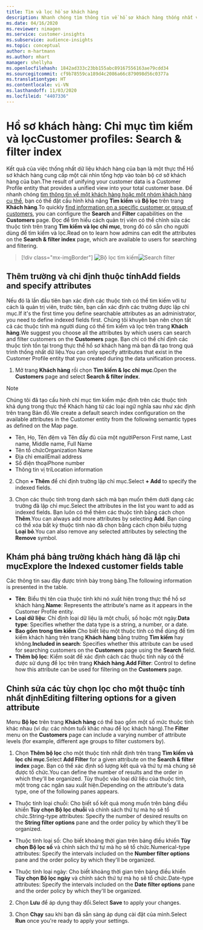 ```yaml
---
title: Tìm và lọc hồ sơ khách hàng
description: Nhanh chóng tìm thông tin về hồ sơ khách hàng thống nhất và lọc các thuộc tính được chỉ định.
ms.date: 04/16/2020
ms.reviewer: nimagen
ms.service: customer-insights
ms.subservice: audience-insights
ms.topic: conceptual
author: m-hartmann
ms.author: mhart
manager: shellyha
ms.openlocfilehash: 1842ad333c23bb155abc89167556163ae79cdd34
ms.sourcegitcommit: cf9b78559ca189d4c2086a66c879098d56c0377a
ms.translationtype: HT
ms.contentlocale: vi-VN
ms.lasthandoff: 11/03/2020
ms.locfileid: "4407336"
---
```

# <a name="customer-profiles-search--filter-index"></a><span data-ttu-id="26011-103">Hồ sơ khách hàng: Chỉ mục tìm kiếm và lọc</span><span class="sxs-lookup"><span data-stu-id="26011-103">Customer profiles: Search & filter index</span></span>

<span data-ttu-id="26011-104">Kết quả của việc thống nhất dữ liệu khách hàng của bạn là một thực thể Hồ sơ khách hàng cung cấp một cái nhìn tổng hợp vào toàn bộ cơ sở khách hàng của bạn.</span><span class="sxs-lookup"><span data-stu-id="26011-104">The result of unifying your customer data is a Customer Profile entity that provides a unified view into your total customer base.</span></span> <span data-ttu-id="26011-105">Để nhanh chóng [tìm thông tin về một khách hàng hoặc một nhóm khách hàng cụ thể](customer-profiles.md), bạn có thể đặt cấu hình khả năng **Tìm kiếm** và **Bộ lọc** trên trang **Khách hàng**.</span><span class="sxs-lookup"><span data-stu-id="26011-105">To quickly [find information on a specific customer or group of customers](customer-profiles.md), you can configure the **Search** and **Filter** capabilities on the **Customers** page.</span></span> <span data-ttu-id="26011-106">Đọc để tìm hiểu cách quản trị viên có thể chỉnh sửa các thuộc tính trên trang **Tìm kiếm và lọc chỉ mục**, trong đó có sẵn cho người dùng để tìm kiếm và lọc.</span><span class="sxs-lookup"><span data-stu-id="26011-106">Read on to learn how admins can edit the attributes on the **Search & filter index** page, which are available to users for searching and filtering.</span></span>

> [!div class="mx-imgBorder"]
> <span data-ttu-id="26011-107">![Bộ lọc tìm kiếm](media/search-filter.png "Bộ lọc tìm kiếm")</span><span class="sxs-lookup"><span data-stu-id="26011-107">![Search filter](media/search-filter.png "Search filter")</span></span>

## <a name="add-fields-and-specify-attributes"></a><span data-ttu-id="26011-108">Thêm trường và chỉ định thuộc tính</span><span class="sxs-lookup"><span data-stu-id="26011-108">Add fields and specify attributes</span></span>

<span data-ttu-id="26011-109">Nếu đó là lần đầu tiên bạn xác định các thuộc tính có thể tìm kiếm với tư cách là quản trị viên, trước tiên, bạn cần xác định các trường được lập chỉ mục.</span><span class="sxs-lookup"><span data-stu-id="26011-109">If it's the first time you define searchable attributes as an administrator, you need to define indexed fields first.</span></span> <span data-ttu-id="26011-110">Chúng tôi khuyên bạn nên chọn tất cả các thuộc tính mà người dùng có thể tìm kiếm và lọc trên trang **Khách hàng**.</span><span class="sxs-lookup"><span data-stu-id="26011-110">We suggest you choose all the attributes by which users can search and filter customers on the **Customers** page.</span></span> <span data-ttu-id="26011-111">Bạn chỉ có thể chỉ định các thuộc tính tồn tại trong thực thể hồ sơ khách hàng mà bạn đã tạo trong quá trình thống nhất dữ liệu.</span><span class="sxs-lookup"><span data-stu-id="26011-111">You can only specify attributes that exist in the Customer Profile entity that you created during the data unification process.</span></span>

1. <span data-ttu-id="26011-112">Mở trang **Khách hàng** rồi chọn **Tìm kiếm & lọc chỉ mục**.</span><span class="sxs-lookup"><span data-stu-id="26011-112">Open the **Customers** page and select **Search & filter index**.</span></span>

> [!NOTE]
> <span data-ttu-id="26011-113">Chúng tôi đã tạo cấu hình chỉ mục tìm kiếm mặc định trên các thuộc tính khả dụng trong thực thể Khách hàng từ các loại ngữ nghĩa sau như xác định trên trang Bản đồ.</span><span class="sxs-lookup"><span data-stu-id="26011-113">We create a default search index configuration on the available attributes in the Customer entity from the following semantic types as defined on the Map page.</span></span>
> - <span data-ttu-id="26011-114">Tên, Họ, Tên đệm và Tên đầy đủ của một người</span><span class="sxs-lookup"><span data-stu-id="26011-114">Person First name, Last name, Middle name, Full Name</span></span>
> - <span data-ttu-id="26011-115">Tên tổ chức</span><span class="sxs-lookup"><span data-stu-id="26011-115">Organization Name</span></span>
> - <span data-ttu-id="26011-116">Địa chỉ email</span><span class="sxs-lookup"><span data-stu-id="26011-116">Email address</span></span>
> - <span data-ttu-id="26011-117">Số điện thoại</span><span class="sxs-lookup"><span data-stu-id="26011-117">Phone number</span></span>
> - <span data-ttu-id="26011-118">Thông tin vị trí</span><span class="sxs-lookup"><span data-stu-id="26011-118">Location information</span></span>

2. <span data-ttu-id="26011-119">Chọn **+ Thêm** để chỉ định trường lập chỉ mục.</span><span class="sxs-lookup"><span data-stu-id="26011-119">Select **+ Add** to specify the indexed fields.</span></span>

3. <span data-ttu-id="26011-120">Chọn các thuộc tính trong danh sách mà bạn muốn thêm dưới dạng các trường đã lập chỉ mục.</span><span class="sxs-lookup"><span data-stu-id="26011-120">Select the attributes in the list you want to add as indexed fields.</span></span> <span data-ttu-id="26011-121">Bạn luôn có thể thêm các thuộc tính bằng cách chọn **Thêm**.</span><span class="sxs-lookup"><span data-stu-id="26011-121">You can always add more attributes by selecting **Add**.</span></span> <span data-ttu-id="26011-122">Bạn cũng có thể xóa bất kỳ thuộc tính nào đã chọn bằng cách chọn biểu tượng **Loại bỏ**.</span><span class="sxs-lookup"><span data-stu-id="26011-122">You can also remove any selected attributes by selecting the **Remove** symbol.</span></span>

## <a name="explore-the-indexed-customer-fields-table"></a><span data-ttu-id="26011-123">Khám phá bảng trường khách hàng đã lập chỉ mục</span><span class="sxs-lookup"><span data-stu-id="26011-123">Explore the Indexed customer fields table</span></span>

<span data-ttu-id="26011-124">Các thông tin sau đây được trình bày trong bảng.</span><span class="sxs-lookup"><span data-stu-id="26011-124">The following information is presented in the table.</span></span>

- <span data-ttu-id="26011-125">**Tên**: Biểu thị tên của thuộc tính khi nó xuất hiện trong thực thể hồ sơ khách hàng.</span><span class="sxs-lookup"><span data-stu-id="26011-125">**Name**: Represents the attribute's name as it appears in the Customer Profile entity.</span></span>
- <span data-ttu-id="26011-126">**Loại dữ liệu**: Chỉ định loại dữ liệu là một chuỗi, số hoặc một ngày.</span><span class="sxs-lookup"><span data-stu-id="26011-126">**Data type**: Specifies whether the data type is a string, a number, or a date.</span></span>
- <span data-ttu-id="26011-127">**Bao gồm trong tìm kiếm** Cho biết liệu một thuộc tính có thể dùng để tìm kiếm khách hàng trên trang **Khách hàng** bằng trường **Tìm kiếm** hay không.</span><span class="sxs-lookup"><span data-stu-id="26011-127">**Included in search**: Specifies whether this attribute can be used for searching customers on the **Customers** page using the **Search** field.</span></span>
- <span data-ttu-id="26011-128">**Thêm bộ lọc**: Kiểm soát để xác định cách các thuộc tính này có thể được sử dụng để lọc trên trang **Khách hàng**.</span><span class="sxs-lookup"><span data-stu-id="26011-128">**Add Filter**: Control to define how this attribute can be used for filtering on the **Customers** page.</span></span>

## <a name="editing-filtering-options-for-a-given-attribute"></a><span data-ttu-id="26011-129">Chỉnh sửa các tùy chọn lọc cho một thuộc tính nhất định</span><span class="sxs-lookup"><span data-stu-id="26011-129">Editing filtering options for a given attribute</span></span>

<span data-ttu-id="26011-130">Menu **Bộ lọc** trên trang **Khách hàng** có thể bao gồm một số mức thuộc tính khác nhau (ví dụ: các nhóm tuổi khác nhau để lọc khách hàng).</span><span class="sxs-lookup"><span data-stu-id="26011-130">The **Filter** menu on the **Customers** page can include a varying number of attribute levels (for example, different age groups to filter customers by).</span></span>

1. <span data-ttu-id="26011-131">Chọn **Thêm bộ lọc** cho một thuộc tính nhất định trên trang **Tìm kiếm và lọc chỉ mục**.</span><span class="sxs-lookup"><span data-stu-id="26011-131">Select **Add Filter** for a given attribute on the **Search & filter index** page.</span></span> <span data-ttu-id="26011-132">Bạn có thể xác định số lượng kết quả và thứ tự mà chúng sẽ được tổ chức.</span><span class="sxs-lookup"><span data-stu-id="26011-132">You can define the number of results and the order in which they'll be organized.</span></span> <span data-ttu-id="26011-133">Tùy thuộc vào loại dữ liệu của thuộc tính, một trong các ngăn sau xuất hiện.</span><span class="sxs-lookup"><span data-stu-id="26011-133">Depending on the attribute's data type, one of the following panes appears.</span></span>

- <span data-ttu-id="26011-134">Thuộc tính loại chuỗi: Cho biết số kết quả mong muốn trên bảng điều khiển **Tùy chọn Bộ lọc chuỗi** và chính sách thứ tự mà họ sẽ tổ chức.</span><span class="sxs-lookup"><span data-stu-id="26011-134">String-type attributes: Specify the number of desired results on the **String filter options** pane and the order policy by which they'll be organized.</span></span>

- <span data-ttu-id="26011-135">Thuộc tính loại số: Cho biết khoảng thời gian trên bảng điều khiển **Tùy chọn Bộ lọc số** và chính sách thứ tự mà họ sẽ tổ chức.</span><span class="sxs-lookup"><span data-stu-id="26011-135">Numerical-type attributes: Specify the intervals included on the **Number filter options** pane and the order policy by which they'll be organized.</span></span>

- <span data-ttu-id="26011-136">Thuộc tính loại ngày: Cho biết khoảng thời gian trên bảng điều khiển **Tùy chọn Bộ lọc ngày** và chính sách thứ tự mà họ sẽ tổ chức.</span><span class="sxs-lookup"><span data-stu-id="26011-136">Date-type attributes:  Specify the intervals included on the **Date filter options** pane and the order policy by which they'll be organized.</span></span>

2. <span data-ttu-id="26011-137">Chọn **Lưu** để áp dụng thay đổi.</span><span class="sxs-lookup"><span data-stu-id="26011-137">Select **Save** to apply your changes.</span></span>

3. <span data-ttu-id="26011-138">Chọn **Chạy** sau khi bạn đã sẵn sàng áp dụng cài đặt của mình.</span><span class="sxs-lookup"><span data-stu-id="26011-138">Select **Run** once you're ready to apply your settings.</span></span>
